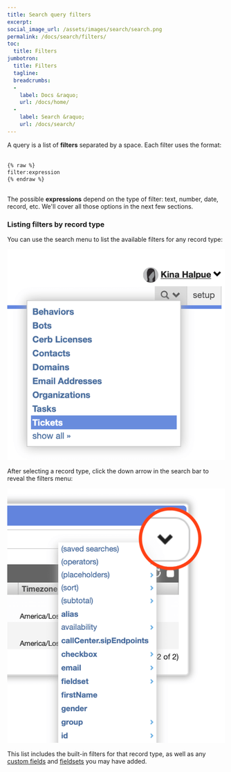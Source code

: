 ```yaml
---
title: Search query filters
excerpt:
social_image_url: /assets/images/search/search.png
permalink: /docs/search/filters/
toc:
  title: Filters
jumbotron:
  title: Filters
  tagline: 
  breadcrumbs:
  -
    label: Docs &raquo;
    url: /docs/home/
  -
    label: Search &raquo;
    url: /docs/search/
---
```


A query is a list of **filters** separated by a space. Each filter uses the format:

<pre>
<code class="language-text">
{% raw %}
filter:expression
{% endraw %}
</code>
</pre>

The possible **expressions** depend on the type of filter: text, number, date, record, etc. We'll cover all those options in the next few sections.

### Listing filters by record type

You can use the search menu to list the available filters for any record type:

<div class="cerb-screenshot">
<img src="/assets/images/docs/search/search-menu.png" class="screenshot">
</div>

After selecting a record type, click the down arrow in the search bar to reveal the filters menu:

<div class="cerb-screenshot">
<img src="/assets/images/docs/search/search-worklist-menu.png" class="screenshot">
</div>

This list includes the built-in filters for that record type, as well as any [custom fields](/docs/custom-fields/) and [fieldsets](/docs/custom-fields/) you may have added.

